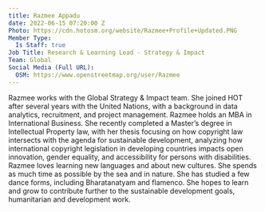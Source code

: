 ```yaml
---
title: Razmee Appadu
date: 2022-06-15 07:20:00 Z
Photo: https://cdn.hotosm.org/website/Razmee+Profile+Updated.PNG
Member Type:
  Is Staff: true
Job Title: Research & Learning Lead - Strategy & Impact
Team: Global
Social Media (Full URL):
  OSM: https://www.openstreetmap.org/user/Razmee
---
```


Razmee works with the Global Strategy & Impact team. She joined HOT after several years with the United Nations, with a background in data analytics, recruitment, and project management.
Razmee holds an MBA in International Business. She recently completed a Master’s degree in Intellectual Property law, with her thesis focusing on how copyright law intersects with the agenda for sustainable development, analyzing how international copyright legislation in developing countries impacts open innovation, gender equality, and accessibility for persons with disabilities.
Razmee loves learning new languages and about new cultures. She spends as much time as possible by the sea and in nature. She has studied a few dance forms, including Bharatanatyam and flamenco. She hopes to learn and grow to contribute further to the sustainable development goals, humanitarian and development work. 
